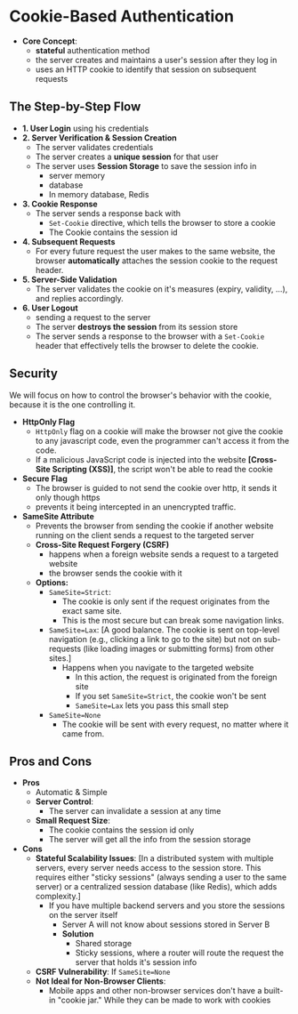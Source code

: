 # Cookie-Based Authentication

*   **Core Concept**:
    *   **stateful** authentication method
    *   the server creates and maintains a user's session after they log in
    *   uses an HTTP cookie to identify that session on subsequent requests

## The Step-by-Step Flow

*   **1. User Login** using his credentials
*   **2. Server Verification & Session Creation**
    *   The server validates credentials
    *   The server creates a **unique session** for that user
    *   The server uses **Session Storage** to save the session info in
        *   server memory
        *   database
        *   In memory database, Redis
*   **3. Cookie Response**
    *   The server sends a response back with
        *   `Set-Cookie` directive, which tells the browser to store a cookie
        *   The Cookie  contains the session id
*   **4. Subsequent Requests**
    *   For every future request the user makes to the same website, the browser **automatically** attaches the session cookie to the request header.
*   **5. Server-Side Validation**
    *   The server validates the cookie on it's measures (expiry, validity, ...), and replies accordingly.
*   **6. User Logout**
    *   sending a request to the server
    *   The server **destroys the session** from its session store
    *   The server sends a response to the browser with a `Set-Cookie` header that effectively tells the browser to delete the cookie.

## Security

We will focus on how to control the browser's behavior with the cookie, because it is the one controlling it.

*   **HttpOnly Flag**
    *   `HttpOnly` flag on a cookie will make the browser not give the cookie to any javascript code, even the programmer can't access it from the code.
    *   If a malicious JavaScript code is injected into the website **[Cross-Site Scripting (XSS)]**, the script won't be able to read the cookie
*   **Secure Flag**
    *   The browser is guided to not send the cookie over http, it sends it only though https
    *   prevents it being intercepted in an unencrypted traffic.
*   **SameSite Attribute**
    *   Prevents the browser from sending the cookie if another website running on the client sends a request to the targeted server
    *   **Cross-Site Request Forgery (CSRF)**
        *   happens when a foreign website sends a request to a targeted website
        *   the browser sends the cookie with it
    *   **Options:**
        *   `SameSite=Strict`: 
            *   The cookie is only sent if the request originates from the exact same site. 
            *   This is the most secure but can break some navigation links.
        *   `SameSite=Lax`: [A good balance. The cookie is sent on top-level navigation (e.g., clicking a link to go to the site) but not on sub-requests (like loading images or submitting forms) from other sites.]
            *   Happens when you navigate to the targeted website
                *   In this action, the request is originated from the foreign site
                *   If you set `SameSite=Strict`, the cookie won't be sent
                *   `SameSite=Lax` lets you pass this small step
        *   `SameSite=None`
            *   The cookie will be sent with every request, no matter where it came from.


## Pros and Cons

*   **Pros**
    *   Automatic & Simple
    *   **Server Control**:
        *   The server can invalidate a session at any time
    *   **Small Request Size**:
        *   The cookie contains the session id only
        *   The server will get all the info from the session storage
*   **Cons**
    *   **Stateful Scalability Issues**: [In a distributed system with multiple servers, every server needs access to the session store. This requires either "sticky sessions" (always sending a user to the same server) or a centralized session database (like Redis), which adds complexity.]
        *   If you have multiple backend servers and you store the sessions on the server itself
            *   Server A will not know about sessions stored in Server B
            *   **Solution**
                *   Shared storage
                *   Sticky sessions, where a router will route the request the server that holds it's session info
    *   **CSRF Vulnerability**: If `SameSite=None`
    *   **Not Ideal for Non-Browser Clients**:
        *   Mobile apps and other non-browser services don't have a built-in "cookie jar." While they can be made to work with cookies
